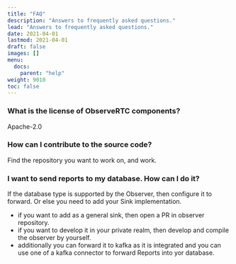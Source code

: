 ```yaml
---
title: "FAQ"
description: "Answers to frequently asked questions."
lead: "Answers to frequently asked questions."
date: 2021-04-01
lastmod: 2021-04-01
draft: false
images: []
menu:
  docs:
    parent: "help"
weight: 9010
toc: false
---
```


### What is the license of ObserveRTC components?

Apache-2.0

### How can I contribute to the source code?

Find the repository you want to work on, and work.

### I want to send reports to my database. How can I do it?

If the database type is supported by the Observer, then configure it to forward.
Or else you need to add your Sink implementation.
 * if you want to add as a general sink, then open a PR in observer repository.
 * if you want to develop it in your private realm, then develop and compile the observer by yourself.
 * additionally you can forward it to kafka as it is integrated and you can use one of a kafka connector to forward Reports into yor database.
